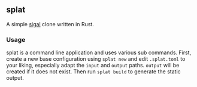 ## splat

A simple [sigal](https://github.com/saimn/sigal) clone written in Rust.

### Usage

splat is a command line application and uses various sub commands. First, create
a new base configuration using `splat new` and edit `.splat.toml` to your liking,
especially adapt the `input` and `output` paths. `output` will be created if it
does not exist. Then run `splat build` to generate the static output.
